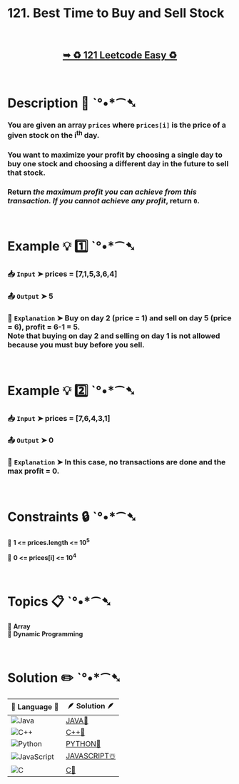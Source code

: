 # 121. Best Time to Buy and Sell Stock

</br>

<h2 align="center"> 

<a href="https://leetcode.com/problems/best-time-to-buy-and-sell-stock/description/?envType=study-plan-v2&envId=top-interview-150"><strong>➥ ♻️ 121 Leetcode Easy ♻️ </strong></a>
</h2>

</br>

# Description 📜 ˋ°•*⁀➷

### You are given an array `prices` where `prices[i]` is the price of a given stock on the i<sup>th</sup> day.

### You want to maximize your profit by choosing a single day to buy one stock and choosing a different day in the future to sell that stock.

### Return *the maximum profit you can achieve from this transaction. If you cannot achieve any profit*, return `0`.

</br>

# Example 💡 1️⃣ ˋ°•*⁀➷

  ### 📥 `Input`  ➤ prices = [7,1,5,3,6,4]

  ### 📤 `Output`  ➤ 5

  ### 🔦 `Explanation`  ➤ Buy on day 2 (price = 1) and sell on day 5 (price = 6), profit = 6-1 = 5.</br> Note that buying on day 2 and selling on day 1 is not allowed because you must buy before you sell.

</br>

# Example 💡 2️⃣ ˋ°•*⁀➷

  ### 📥 `Input` ➤ prices = [7,6,4,3,1]

  ### 📤 `Output`  ➤ 0

  ### 🔦 `Explanation` ➤ In this case, no transactions are done and the max profit = 0.
  
</br>

# Constraints 🔒 ˋ°•*⁀➷

🔹 **1 <= prices.length <= 10<sup>5</sup>** </br>

🔹 **0 <= prices[i] <= 10<sup>4</sup>** </br>

</br>

# Topics 📋 ˋ°•*⁀➷

🔸 **Array**  </br>
🔸 **Dynamic Programming**  </br>

</br>

# Solution ✏️ ˋ°•*⁀➷

| 📒 Language 📒  | 🪶 Solution 🪶 |
| ------------- | ------------- |
|  ![Java](https://img.shields.io/badge/java-%23ED8B00.svg?style=for-the-badge&logo=openjdk&logoColor=white)  | [JAVA🍁]() |
|  ![C++](https://img.shields.io/badge/c++-%2300599C.svg?style=for-the-badge&logo=c%2B%2B&logoColor=white)  | [C++🎲]()  |
|  ![Python](https://img.shields.io/badge/python-3670A0?style=for-the-badge&logo=python&logoColor=ffdd54)    | [PYTHON🍰]() |
| ![JavaScript](https://img.shields.io/badge/javascript-%23323330.svg?style=for-the-badge&logo=javascript&logoColor=%23F7DF1E)   | [JAVASCRIPT☃️]() |
|   ![C](https://img.shields.io/badge/c-%2300599C.svg?style=for-the-badge&logo=c&logoColor=white)   | [C💖]()  |
